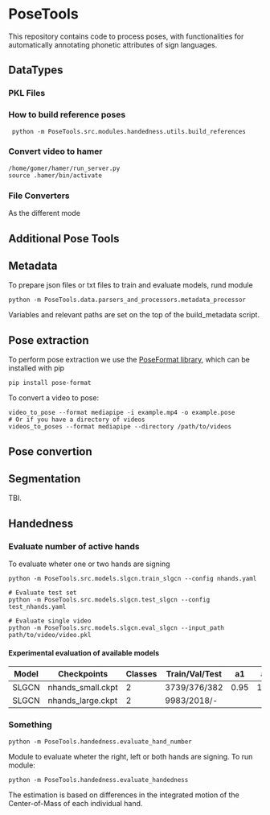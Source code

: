 # PoseTools

This repository contains code to process poses, with functionalities for automatically annotating phonetic attributes of sign languages.

## DataTypes
### PKL Files


### How to build reference poses 
```
 python -m PoseTools.src.modules.handedness.utils.build_references
```
### Convert video to hamer
```
/home/gomer/hamer/run_server.py
source .hamer/bin/activate
```


### File Converters
As the different mode

## Additional Pose Tools
## Metadata
To prepare json files or txt files to train and evaluate models, rund module

``` Prepare metadata
python -m PoseTools.data.parsers_and_processors.metadata_processor
```

Variables and relevant paths are set on the top of the build_metadata script. 

## Pose extraction 
To perform pose extraction we use the [PoseFormat library](https://github.com/sign-language-processing/pose), which can be installed with pip
``` 
pip install pose-format
```

To convert a video to pose:
``` 
video_to_pose --format mediapipe -i example.mp4 -o example.pose
# Or if you have a directory of videos
videos_to_poses --format mediapipe --directory /path/to/videos
```

## Pose convertion 

## Segmentation
TBI.

## Handedness 
### Evaluate number of active hands
To evaluate wheter one or two hands are signing 

``` Train NHands model 
python -m PoseTools.src.models.slgcn.train_slgcn --config nhands.yaml
```

``` Evaluate NHands model 
# Evaluate test set
python -m PoseTools.src.models.slgcn.test_slgcn --config test_nhands.yaml

# Evaluate single video
python -m PoseTools.src.models.slgcn.eval_slgcn --input_path path/to/video/video.pkl
```

#### Experimental evaluation of available models 

| Model | Checkpoints   | Classes | Train/Val/Test | a1   | a2   | rr   |
|-------|---------------|---------|----------------|------|------|------|
| SLGCN | nhands_small.ckpt    | 2       | 3739/376/382     | 0.95 | 1.00 | 0.97 |
| SLGCN | nhands_large.ckpt    | 2       | 9983/2018/-     |  |  |  |

### Something

``` Evaluate number of signing hands 
python -m PoseTools.handedness.evaluate_hand_number
```

Module to evaluate wheter the right, left or both hands are signing. To run module:

``` Evaluate Handedness
python -m PoseTools.handedness.evaluate_handedness
```

The estimation is based on differences in the integrated motion of the Center-of-Mass of each individual hand. 

